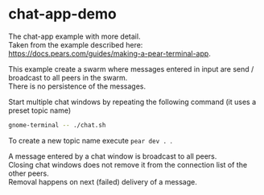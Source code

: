 # chat-app-demo

The chat-app example with more detail.  
Taken from the example described here: https://docs.pears.com/guides/making-a-pear-terminal-app.

This example create a swarm where messages entered in input are send / broadcast to all peers in the swarm.  
There is no persistence of the messages.

Start multiple chat windows by repeating the following command (it uses a preset topic name)
```bash
gnome-terminal -- ./chat.sh
```
To create a new topic name execute ```pear dev . ```.

A message entered by a chat window is broadcast to all peers.  
Closing chat windows does not remove it from the connection list of the other peers.  
Removal happens on next (failed) delivery of a message.
